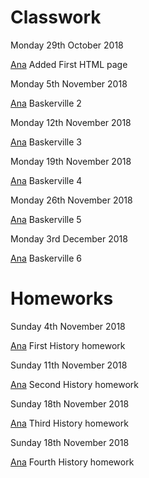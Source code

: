 # Classwork

Monday 29th October 2018

[Ana](https://anastasiaeo.github.io/john.baskerville/baskerville.html) Added First HTML page

Monday 5th November 2018
 
[Ana](https://anastasiaeo.github.io/john.baskerville/baskerville2.html) Baskerville 2 

Monday 12th November 2018

[Ana](https://anastasiaeo.github.io/john.baskerville/baskerville3.html) Baskerville 3

Monday 19th November 2018

[Ana](https://anastasiaeo.github.io/john.baskerville/baskerville4.html) Baskerville 4

Monday 26th November 2018

[Ana](https://anastasiaeo.github.io/john.baskerville/baskerville5.html) Baskerville 5

Monday 3rd December 2018

[Ana](https://anastasiaeo.github.io/john.baskerville/baskerville6.html) Baskerville 6

# Homeworks

Sunday 4th November 2018

[Ana](https://anastasiaeo.github.io/john.baskerville/historyhomework1.html) First History homework
 
Sunday 11th November 2018

[Ana](https://anastasiaeo.github.io/john.baskerville/historyhomework2.html) Second History homework

Sunday 18th November 2018

[Ana](https://anastasiaeo.github.io/john.baskerville/historyhomework3.html) Third History homework

Sunday 18th November 2018

[Ana](https://anastasiaeo.github.io/john.baskerville/historyhomework4.html) Fourth History homework